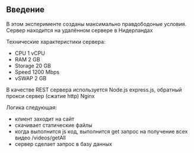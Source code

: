 ## Введение

В этом эксперименте созданы максимально правдободоные условия. Сервер находится на удалённом сервере в Нидерландах

Технические характеристики сервера:

- CPU 1 vCPU
- RAM 2 GB
- Storage 20 GB
- Speed 1200 Mbps
- vSWAP 2 GB

В качестве REST сервера используется Node.js express.js, обратный прокси сервер (сжатие http) Nginx

Логика следующая: 
- клиент заходит на сайт
- скачивает статические файлы
- когда выполнится js код, выполнится get запрос на получение всех видео /videos/getAll
- сервер сделает запрос в базу данных 